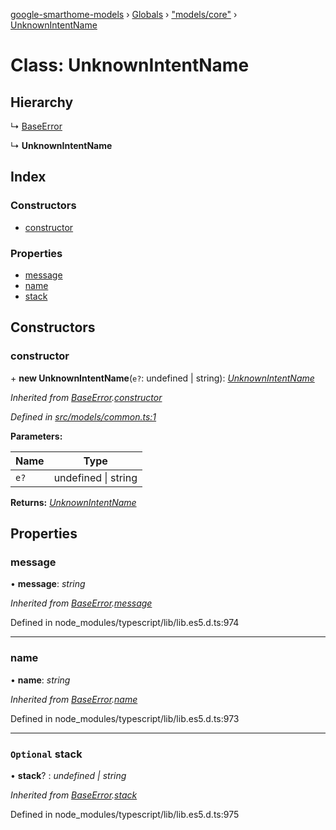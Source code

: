 [google-smarthome-models](../README.md) › [Globals](../globals.md) › ["models/core"](../modules/_models_core_.md) › [UnknownIntentName](_models_core_.unknownintentname.md)

# Class: UnknownIntentName

## Hierarchy

  ↳ [BaseError](_models_common_.baseerror.md)

  ↳ **UnknownIntentName**

## Index

### Constructors

* [constructor](_models_core_.unknownintentname.md#constructor)

### Properties

* [message](_models_core_.unknownintentname.md#message)
* [name](_models_core_.unknownintentname.md#name)
* [stack](_models_core_.unknownintentname.md#optional-stack)

## Constructors

###  constructor

\+ **new UnknownIntentName**(`e?`: undefined | string): *[UnknownIntentName](_models_core_.unknownintentname.md)*

*Inherited from [BaseError](_models_common_.baseerror.md).[constructor](_models_common_.baseerror.md#constructor)*

*Defined in [src/models/common.ts:1](https://github.com/galactic1969/google-smarthome-models/blob/633871f/src/models/common.ts#L1)*

**Parameters:**

Name | Type |
------ | ------ |
`e?` | undefined &#124; string |

**Returns:** *[UnknownIntentName](_models_core_.unknownintentname.md)*

## Properties

###  message

• **message**: *string*

*Inherited from [BaseError](_models_common_.baseerror.md).[message](_models_common_.baseerror.md#message)*

Defined in node_modules/typescript/lib/lib.es5.d.ts:974

___

###  name

• **name**: *string*

*Inherited from [BaseError](_models_common_.baseerror.md).[name](_models_common_.baseerror.md#name)*

Defined in node_modules/typescript/lib/lib.es5.d.ts:973

___

### `Optional` stack

• **stack**? : *undefined | string*

*Inherited from [BaseError](_models_common_.baseerror.md).[stack](_models_common_.baseerror.md#optional-stack)*

Defined in node_modules/typescript/lib/lib.es5.d.ts:975

